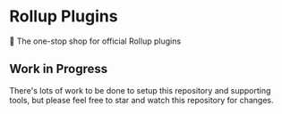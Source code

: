 # Rollup Plugins

🍣  The one-stop shop for official Rollup plugins

## Work in Progress

There's lots of work to be done to setup this repository and supporting tools, but please feel free to star and watch this repository for changes.
